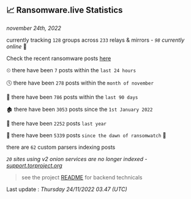 
## 📈 Ransomware.live Statistics
_november 24th, 2022_

currently tracking `128` groups across `233` relays & mirrors - _`98` currently online_ 📡

Check the recent ransomware posts [here](https://www.ransomware.live/#/recentposts)


⏲ there have been `7` posts within the `last 24 hours`

🕓 there have been `278` posts within the `month of november`

📅 there have been `786` posts within the `last 90 days`

🏚 there have been `3053` posts since the `1st January 2022`

🚀 there have been `2252` posts `last year`

🦕 there have been `5339` posts `since the dawn of ransomwatch` 🐣

there are `62` custom parsers indexing posts

_`20` sites using v2 onion services are no longer indexed - [support.torproject.org](https://support.torproject.org/onionservices/v2-deprecation/)_

> see the project [README](https://github.com/jmousqueton/ransomwatch#readme) for backend technicals



Last update : _Thursday 24/11/2022 03.47 (UTC)_

